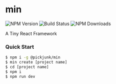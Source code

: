 # min

![NPM Version](https://img.shields.io/npm/v/@pickjunk/min.svg)
![Build Status](https://img.shields.io/travis/pickjunk/min.svg)
![NPM Downloads](https://img.shields.io/npm/dm/@pickjunk/min.svg)

A Tiny React Framework

### Quick Start

```bash
$ npm i -g @pickjunk/min
$ min create [project name]
$ cd [project name]
$ npm i
$ npm run dev
```